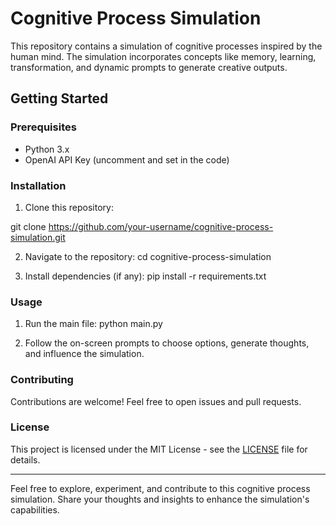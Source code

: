# Cognitive Process Simulation

This repository contains a simulation of cognitive processes inspired by the human mind. The simulation incorporates concepts like memory, learning, transformation, and dynamic prompts to generate creative outputs.

## Getting Started

### Prerequisites
- Python 3.x
- OpenAI API Key (uncomment and set in the code)

### Installation
1. Clone this repository:

git clone https://github.com/your-username/cognitive-process-simulation.git

2. Navigate to the repository:
cd cognitive-process-simulation

3. Install dependencies (if any):
pip install -r requirements.txt

### Usage
1. Run the main file:
python main.py

2. Follow the on-screen prompts to choose options, generate thoughts, and influence the simulation.

### Contributing
Contributions are welcome! Feel free to open issues and pull requests.

### License
This project is licensed under the MIT License - see the [LICENSE](LICENSE) file for details.

---

Feel free to explore, experiment, and contribute to this cognitive process simulation. Share your thoughts and insights to enhance the simulation's capabilities.
